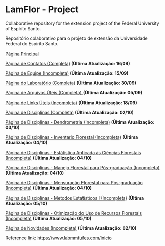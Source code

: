 # LamFlor - Project

  Collaborative repository for the extension project of the Federal University of Espírito Santo. <br>

  Repositório colaborativo para o projeto de extensão da Universidade Federal do Espírito Santo. <br>

  <a href="https://pedr0passos.github.io/projeto-lamflor/lamflor/index" target="_blank">Página Principal</a>

  <a href="https://pedr0passos.github.io/projeto-lamflor/lamflor/contact-page.html" target="_blank">Página de Contatos (Completa)</a> <strong>(Última Atualização: 16/09)</strong>

  <a href="https://pedr0passos.github.io/projeto-lamflor/lamflor/team.html" target="_blank">Página de Equipe (Incompleta)</a> <strong>(Última Atualização: 15/09)</strong>

  <a href="https://pedr0passos.github.io/projeto-lamflor/lamflor/lab.html" target="_blank">Página do Laboratório (Completa)</a> <strong>(Última Atualização: 30/09)</strong>

  <a href="https://pedr0passos.github.io/projeto-lamflor/lamflor/arq-uteis.html" target="_blank">Página de Arquivos Úteis (Completa) </a> <strong>(Última Atualização: 05/09)</strong>
  
  <a href="https://pedr0passos.github.io/projeto-lamflor/lamflor/links-uteis.html" target="_blank">Página de Links Úteis (Incompleta)</a>  <strong>(Última Atualização: 18/09)</strong>

  <a href="https://pedr0passos.github.io/projeto-lamflor/lamflor/disciplinas.html" target="_blank">Página de Disciplinas (Completa)</a> <strong>(Última Atualização: 02/10)</strong>

  <a href="https://pedr0passos.github.io/projeto-lamflor/lamflor/disciplinas-dendrometria.html" target="_blank">Página de Disciplinas - Dendrometria (Incompleta)</a> <strong>(Última Atualização: 03/10)</strong>

  <a href="https://pedr0passos.github.io/projeto-lamflor/lamflor/disciplinas-invent-florestal.html" target="_blank">Página de Disciplinas - Inventario Florestal (Incompleta)</a> <strong>(Última Atualização: 04/10)</strong>

  <a href="https://pedr0passos.github.io/projeto-lamflor/lamflor/disciplinas-est-cien-florestais.html" target="_blank">Página de Disciplinas - Estátistica Aplicada às Ciências Florestais  (Incompleta)</a> <strong>(Última Atualização: 04/10)</strong>

  <a href="https://pedr0passos.github.io/projeto-lamflor/lamflor/disciplinas-manejo-florestal-pos.html" target="_blank">Página de Disciplinas - Manejo Florestal para Pós-graduação (Incompleta)</a> <strong>(Última Atualização: 04/10)</strong>

  <a href="https://pedr0passos.github.io/projeto-lamflor/lamflor/disciplinas-mensuracao-florestal-pos.html" target="_blank">Página de Disciplinas - Mensuração Florestal para Pós-graduação (Incompleta)</a> <strong>(Última Atualização: 04/10)</strong>

  <a href="https://pedr0passos.github.io/projeto-lamflor/lamflor/disciplinas-metodos-est.html" target="_blank">Página de Disciplinas - Metodos Estatísticos I (Incompleta)</a> <strong>(Última Atualização: 05/10)</strong>

  <a href="https://pedr0passos.github.io/projeto-lamflor/lamflor/disciplinas-otimizacao-recursos-florestais.html" target="_blank">Página de Disciplinas - Otimização do Uso de Recursos Florestais (Incompleta)</a> <strong>(Última Atualização: 05/10)</strong>

  <a href="https://pedr0passos.github.io/projeto-lamflor/lamflor/novidades.html" target="_blank">Página de Novidades (Incompleta)</a> <strong>(Última Atualização: 02/10)</strong>

  Reference link: <a href="https://www.labmmfufes.com/inicio">https://www.labmmfufes.com/inicio</a>
